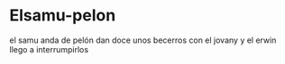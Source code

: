 # Elsamu-pelon
el samu anda de pelón dan doce unos becerros con el jovany y el erwin llego a interrumpirlos